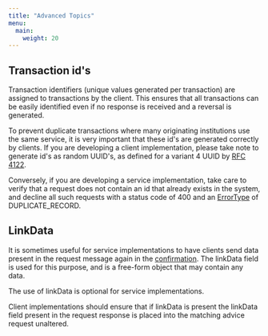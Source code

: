 ```yaml
---
title: "Advanced Topics"
menu:
  main:
    weight: 20
---
```


## Transaction id's

Transaction identifiers (unique values generated per transaction) are assigned to transactions by the client. This ensures that all transactions can be easily identified even if no 
response is received and a reversal is generated.

To prevent duplicate transactions where many originating institutions use the same service, it is very important that these id's are generated correctly by clients. 
If you are developing a client implementation, please take note to generate id's as random UUID's, as defined for a variant 4 UUID by [RFC 4122](https://tools.ietf.org/html/rfc4122).

Conversely, if you are developing a service implementation, take care to verify that a request does not contain an id that already exists in the system, and decline all such requests with a 
status code of 400 and an [ErrorType](/specification/definitions/#errordetail) of DUPLICATE_RECORD.

## LinkData

It is sometimes useful for service implementations to have clients send data present in the request message again in the [confirmation](/transaction-flows/#payments). The linkData field is used for this purpose, and is a free-form object that may contain any data.

The use of linkData is optional for service implementations.

Client implementations should ensure that if linkData is present the linkData field present in the request response is placed into the matching advice request unaltered.
